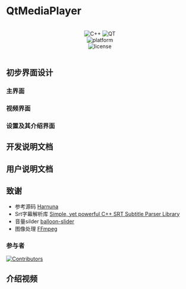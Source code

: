 # QtMediaPlayer
<div align="center">
<br>
<div>
    <img alt="C++" src="https://img.shields.io/badge/c++-20-%2300599C?logo=cplusplus">
    <img alt="QT" src="https://img.shields.io/badge/Qt-6.5-%2300599C?logo=QT">
</div>
<div>
    <img alt="platform" src="https://img.shields.io/badge/platform-Linux-blueviolet">
</div>
<div>
    <img alt="license" src="https://img.shields.io/github/license/SryAsuka/QtMediaPlayer">
</div>
<br>
</div>

## 初步界面设计
  ### 主界面
    
  
  ### 视频界面
  ### 设置及其介绍界面
## 开发说明文档

## 用户说明文档

## 致谢
  - 参考源码 [Harnuna](https://invent.kde.org/multimedia/haruna)
  - Srt字幕解析库 [Simple, yet powerful C++ SRT Subtitle Parser Library](https://github.com/saurabhshri/simple-yet-powerful-srt-subtitle-parser-cpp)
  - 音量silder [balloon-slider](https://github.com/realmahdi/balloon-slider)
  - 图像处理 [FFmpeg](https://github.com/FFmpeg/FFmpeg)

  ### 参与者
  
  [![Contributors](https://contributors-img.web.app/image?repo=SryAsuka/QtMediaPlayer)](https://github.com/SryAsuka/QtMediaPlayer/graphs/contributors)
  
## 介绍视频

  

